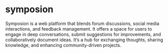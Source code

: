 # symposion
Symposion is a web platform that blends forum discussions, social media interactions, and feedback management. It offers a space for users to engage in deep conversations, submit suggestions for improvements, and collaboratively document ideas. It’s a hub for exchanging thoughts, sharing knowledge, and enhancing community-driven projects.
